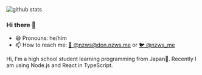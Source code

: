 ![github stats](https://github-readme-stats.nzws.vercel.app/api?username=nzws&hide_border=true&show_icons=true)

### Hi there 👋

- 😄 Pronouns: he/him
- 📫 How to reach me: [🐘 @nzws@don.nzws.me](https://don.nzws.me/@nzws) or [🐦 @nzws_me](https://twitter.com/nzws_me)

Hi, I'm a high school student learning programming from Japan🗾. Recently I am using Node.js and React in TypeScript.
